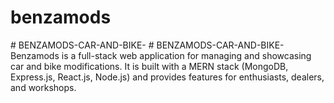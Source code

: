 # benzamods

#   B E N Z A M O D S - C A R - A N D - B I K E - 
 
 #   B E N Z A M O D S - C A R - A N D - B I K E -
Benzamods is a full-stack web application for managing and showcasing car and bike modifications.
It is built with a MERN stack (MongoDB, Express.js, React.js, Node.js) and provides features for enthusiasts, dealers, and workshops. 
 
 
